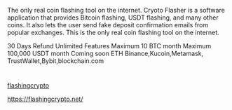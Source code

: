 The only real coin flashing tool on the internet. Cryoto Flasher is a software application that provides Bitcoin flashing, USDT flashing, and many other coins. 
It also lets the user send fake deposit confirmation emails from popular exchanges. 
This is the only real coin flashing tool on the internet.

30 Days Refund
Unlimited Features
Maximum 10 BTC month
Maximum 100,000 USDT month
Coming soon ETH
Binance,Kucoin,Metamask,
TrustWallet,Bybit,blockchain.com

# 

[flashingcrypto](https://flashingcrypto.net/)


https://flashingcrypto.net/
